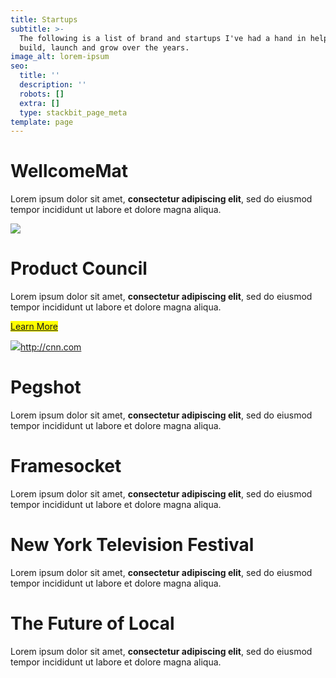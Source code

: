 ```yaml
---
title: Startups
subtitle: >-
  The following is a list of brand and startups I've had a hand in helping
  build, launch and grow over the years.
image_alt: lorem-ipsum
seo:
  title: ''
  description: ''
  robots: []
  extra: []
  type: stackbit_page_meta
template: page
---
```

# WellcomeMat

Lorem ipsum dolor sit amet, **consectetur adipiscing elit**, sed do eiusmod tempor incididunt ut labore et dolore magna aliqua.

![](images/1.jpg)

# Product Council

Lorem ipsum dolor sit amet, **consectetur adipiscing elit**, sed do eiusmod tempor incididunt ut labore et dolore magna aliqua.

<mark>[Learn More](/project-5)</mark>

![](images/portrait-image-product-council2.jpeg)<http://cnn.com>

# Pegshot

Lorem ipsum dolor sit amet, **consectetur adipiscing elit**, sed do eiusmod tempor incididunt ut labore et dolore magna aliqua.

# Framesocket

Lorem ipsum dolor sit amet, **consectetur adipiscing elit**, sed do eiusmod tempor incididunt ut labore et dolore magna aliqua.

# New York Television Festival

Lorem ipsum dolor sit amet, **consectetur adipiscing elit**, sed do eiusmod tempor incididunt ut labore et dolore magna aliqua.

# The Future of Local

Lorem ipsum dolor sit amet, **consectetur adipiscing elit**, sed do eiusmod tempor incididunt ut labore et dolore magna aliqua.
